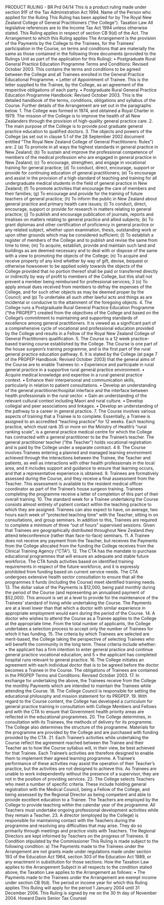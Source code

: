 PRODUCT RULING - BR Prd 04/14 This is a product ruling made under section 91F of the Tax Administration Act 1994. Name of the Person who applied for the Ruling This Ruling has been applied for by The Royal New Zealand College of General Practitioners (“the College”). Taxation Law All legislative references are to the Income Tax Act 1994 unless otherwise stated. This Ruling applies in respect of section CB 9(d) of the Act. The Arrangement to which this Ruling applies The Arrangement is the provision of the Payments by the College to the Trainees, for the Trainees’ participation in the Course, on terms and conditions that are materially the same as those contained in the following three documents (provided to the Rulings Unit as part of the application for this Ruling): • Postgraduate Rural General Practice Education Programme Terms and Conditions: Revised October 2003. This contains the terms and conditions to be agreed between the College and all Trainees enrolled in the General Practice Educational Programme. • Letter of Appointment of Trainee. This is the letter supplied to the Trainee, by the College, as an agreement of the respective obligations of each party. • Postgraduate Rural General Practice Education Programme Handbook: Revised October 2003. This is the detailed handbook of the terms, conditions, obligations and syllabus of the Course. Further details of the Arrangement are set out in the paragraphs below. 1. The College was formed in 1974, and obtained a Royal Charter in 1979. The mission of the College is to improve the health of all New Zealanders through the provision of high-quality general practice care. 2. The main purpose of the College is to provide post graduate general practice education to qualified doctors. 3. The objects and powers of the College (as set out in clause 5.1 of the 28 September 2002 document entitled “The Royal New Zealand College of General Practitioners: Rules”) are: 2 (a) To promote in all ways the highest standards in general practice in New Zealand; (b) To sustain and improve the professional competence of members of the medical profession who are engaged in general practice in New Zealand; (c) To encourage, strengthen, and engage in vocational training for general practice; (d) To conduct, direct, encourage, support or provide for continuing education of general practitioners; (e) To encourage and assist in the provision of a high standard of teaching and training for all undergraduate medical students in the field of general practice in New Zealand; (f) To promote activities that encourage the care of members and their families; (g) To encourage and provide for the training of future teachers of general practice; (h) To inform the public in New Zealand about general practice and primary health care issues; (i) To conduct, direct, encourage, support or provide for research in matters relating to general practice; (j) To publish and encourage publication of journals, reports and treatises on matters relating to general practice and allied subjects; (k) To grant diplomas and other certification of proficiency in general practice or any related subject, whether upon examination, thesis, outstanding work or upon other grounds which may be considered sufficient; (l) To establish a register of members of the College and to publish and revise the same from time to time; (m) To acquire, establish, provide and maintain such land and buildings as are deemed necessary and to deal with or dispose of the same with a view to promoting the objects of the College; (n) To acquire and receive property of any kind whether by way of gift, devise, bequest or otherwise howsoever to be applied solely towards the objects of the College provided that no portion thereof shall be paid or transferred directly or indirectly by way of profit to members of the College, but this shall not prevent a member being reimbursed for professional services; 3 (o) To apply annual dues received from members to defray the expenses of the College, and for such other objects as may be deemed proper by the Council; and (p) To undertake all such other lawful acts and things as are incidental or conducive to the attainment of the foregoing objects. 4. The College runs a Postgraduate Rural General Practice Education Programme (“the PRGPEP”) created from the objectives of the College and based on the College’s commitment to maintaining and supporting standards of excellence among general practitioners. It is viewed as a significant part of a comprehensive cycle of vocational and professional education provided by the College and results in a Fellow of the Royal New Zealand College of General Practitioners qualification. 5. The Course is a 12 week practice-based training course established by the College. The Course is one part of the house surgeon’s training programme, and is the first part of the rural general practice education pathway. 6. It is stated by the College (at page 7 of the PRGPEP Handbook: Revised October 2003) that the general aims of the Course are to enable Trainees to: • Experience and participate in rural general practice in a supportive rural general practice environment. • Acquire medical knowledge and expertise in a rural general practice context. • Enhance their interpersonal and communication skills, particularly in relation to patient consultations. • Develop an understanding of the general practitioner/hospital interface and the interface between health professionals in the rural sector. • Gain an understanding of the relevant cultural context including Maori and rural culture. • Develop collegial and peer associations and linkages. • Develop an understanding of the pathway to a career in general practice. 7. The Course involves various aspects of training that a Trainee is to complete. Essentially, a Trainee is assigned to an accredited “teaching practice” for 12 weeks. Each teaching practice, which must rank 35 or more on the Ministry of Health’s “rural ranking scale”, is a general practice medical centre for which the College has contracted with a general practitioner to be the Trainee’s teacher. The general practitioner teacher (“the Teacher”) holds vocational registration and is paid by the College under a separate contract. 4 8. The Course involves Trainees entering a planned and managed learning environment achieved through the interactions between the Trainee, the Teacher and patients, as well as interactions with other health professionals in the local area, and it includes support and guidance to ensure that learning occurs, and that a representative experience is obtained. 9. Trainees are formatively assessed during the Course, and they receive a final assessment from the Teacher. This assessment is available to the resident medical officer coordinator as part of the Trainee’s house surgeon training. Trainees completing the programme receive a letter of completion of this part of their overall training. 10. The standard week for a Trainee undertaking the Course consists almost entirely of patient contact within the teaching practice to which they are assigned. Trainees can also expect to have, on average, two hours each week of “protected teaching time” with the Teacher, sitting in on consultations, and group seminars. In addition to this, Trainees are required to complete a minimum of three “out of hours” supervised sessions. Given that Trainees are geographically distributed throughout New Zealand they attend teleconference (rather than face-to-face) seminars. 11. A Trainee does not receive any payment from the Teacher, but receives the Payments from the College allocated from the funding the College receives from the Clinical Training Agency (“CTA”). 12. The CTA has the mandate to purchase educational programmes that will ensure an adequate and stable future workforce. The CTA funds activities based on identified training requirements in respect of the future workforce, and it is expressly prohibited from funding based on current service needs. The CTA undergoes extensive health sector consultation to ensure that all the programmes it funds (including the Course) meet identified training needs. 13. The dollar value of the Payments is $12,000, being paid monthly during the period of the Course (and representing an annualised payment of $52,000). This amount is set at a level to provide for the maintenance of the Trainees’ standard of living while undertaking the Course. The Payments are at a level lower than that which a doctor with similar experience in appropriate employment would earn during the period of the Course. 14. A doctor who wishes to attend the Course as a Trainee applies to the College at the appropriate time. From the total number of applicants, the College undertakes a selection process to accept only the number of Trainees for which it has funding. 15. The criteria by which Trainees are selected are merit-based, the College taking the perspective of selecting Trainees who will benefit the community in the long term. These criteria include whether: • the applicant has a firm intention to enter general practice and continue general practice vocational education; and 5 • the applicant has completed hospital runs relevant to general practice. 16. The College initiates an agreement with each individual doctor that is to be agreed before the doctor becomes a Trainee in the Course. The obligations of Trainees are contained in the PRGPEP Terms and Conditions: Revised October 2003. 17. In exchange for undertaking the above, the Trainees receive from the College the monthly Payments which are intended to maintain the Trainees while attending the Course. 18. The College Council is responsible for setting the educational philosophy and mission statement for its PRGPEP. 19. With regard to the Course content, the College has developed a curriculum for general practice training in consultation with College Members and Fellows and with the CTA to ensure that Government health priority areas are reflected in the educational programmes. 20. The College determines, in consultation with its Trainees, the methods of delivery for its programme. The College also determines the structure of the programme. Materials for the programme are provided by the College and are purchased with funding provided by the CTA. 21. Each Trainee’s activities while undertaking the Course reflect the agreement reached between the Trainee and their Teacher as to how the Course syllabus will, in their view, be best achieved for that Trainee. Each Trainee’s activities are therefore designed to enable them to implement their agreed learning programme. A Trainee’s performance of these activities may assist the operation of their Teacher’s practice, but the activities are not designed to achieve this. As Trainees are unable to work independently without the presence of a supervisor, they are not in the position of providing services. 22. The College selects Teachers who meet a number of specific criteria. These include holding general registration with the Medical Council, being a Fellow of the College, and being assessed by the Regional Director as being competent and able to provide excellent education to a Trainee. The Teachers are employed by the College to provide teaching within the calendar year of the programme. All Teachers must undertake ongoing professional development activities while they remain a Teacher. 23. A director (employed by the College) is responsible for maintaining contact with the Teachers during the programme and resolving any difficulties that may arise. They do so primarily through meetings and practice visits with Teachers. The Regional Directors are kept informed by Teachers on the progress of Trainees. 6 Condition stipulated by the Commissioner This Ruling is made subject to the following condition: a) The Payments made to the Trainees under the Arrangement are not grants made under regulations made under section 193 of the Education Act 1964, section 303 of the Education Act 1989, or any enactment in substitution for those sections. How the Taxation Law applies to the Arrangement Subject in all respects to the condition stated above, the Taxation Law applies to the Arrangement as follows: • The Payments made to the Trainees under the Arrangement are exempt income under section CB 9(d). The period or income year for which this Ruling applies This Ruling will apply for the period 1 January 2004 until 31 December 2006. This Ruling is signed by me on the 30 th day of November 2004. Howard Davis Senior Tax Counsel